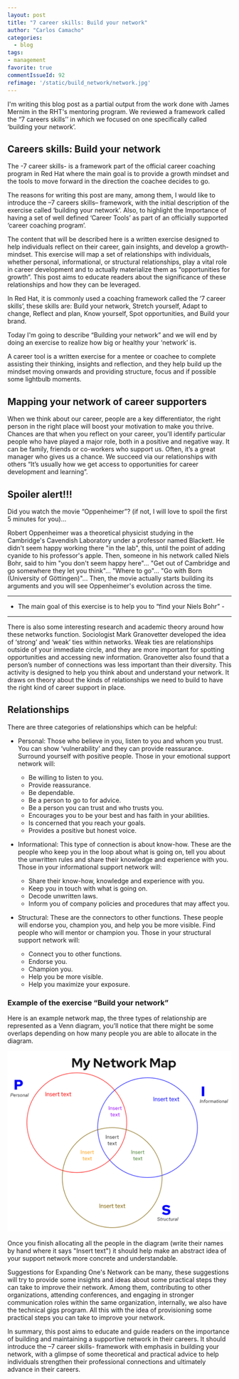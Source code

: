 ```yaml
---
layout: post
title: "7 career skills: Build your network"
author: "Carlos Camacho"
categories:
  - blog
tags:
- management
favorite: true
commentIssueId: 92
refimage: '/static/build_network/network.jpg'
---
```


I'm writing this blog post as a partial output from the work done with James Mernim in the RHT's mentoring program. We reviewed a framework called the “7 careers skills’’ in which we focused on one specifically called ‘building your network’.

## Careers skills: Build your network

The -7 career skills- is a framework part of the official career coaching program in Red Hat where the main goal is to provide a growth mindset and the tools to move forward in the direction the coachee decides to go.

The reasons for writing this post are many, among them, I would like to introduce the –7 careers skills– framework, with the initial description of the exercise called ‘building your network’. Also, to highlight the Importance of having a set of well defined ‘Career Tools’ as part of an officially supported ‘career coaching program’.

The content that will be described here is a written exercise designed to help individuals reflect on their career, gain insights, and develop a growth-mindset. This exercise will map a set of relationships with individuals, whether personal, informational, or structural relationships, play a vital role in career development and to actually materialize them as “opportunities for growth”. This post aims to educate readers about the significance of these relationships and how they can be leveraged.

In Red Hat, it is commonly used a coaching framework called  the ‘7 career skills’, these skills are: Build your network, Stretch yourself, Adapt to change, Reflect and plan, Know yourself, Spot opportunities, and Build your brand.

Today I'm going to describe “Building your network” and we will end by doing an exercise to realize how big or healthy your ‘network’ is.

A career tool is a written exercise for a mentee or coachee to complete assisting their thinking, insights and reflection, and they help build up the mindset moving onwards and providing structure, focus and if possible some lightbulb moments.

## Mapping your network of career supporters

When we think about our career, people are a key differentiator, the right person in the right place will boost your motivation to make you thrive. Chances are that when you reflect on your career, you'll identify particular people who have played a major role, both in a positive and negative way. It can be family, friends or co-workers who support us. Often, it’s a great manager who gives us a chance. We succeed via our relationships with others “It’s usually how we get access to opportunities for career development and learning”.


## Spoiler alert!!!

Did you watch the movie “Oppenheimer”? (if not, I will love to spoil the first 5 minutes for you)...

Robert Oppenheimer was a theoretical physicist studying in the Cambridge's Cavendish Laboratory
under a professor named Blackett. He didn't seem happy working there "in the lab", this, until the point
of adding cyanide to his professor's apple. Then, someone in his network called Niels Bohr, said to him
"you don't seem happy here"... "Get out of Cambridge and go somewhere they let you think"... "Where to go"...
"Go with Born (University of Göttingen)"... Then, the movie actually starts building its arguments and you
will see Oppenheimer's evolution across the time.

---
- The main goal of this exercise is to help you to “find your Niels Bohr” -

---

There is also some interesting research and academic theory around how these networks function. Sociologist Mark Granovetter developed the idea of ‘strong’ and ‘weak’ ties within networks. Weak ties are relationships outside of your immediate circle, and they are more important for spotting opportunities and accessing new information. Granovetter also found that a person’s number of connections was less important than their diversity. This activity is designed to help you think about and understand your network. It draws on theory about the kinds of relationships we need to build to have the right kind of career support in place. 

## Relationships

There are three categories of relationships which can be helpful: 

- Personal: Those who believe in you, listen to you and whom you trust. You can show ‘vulnerability’ and they can provide reassurance. Surround yourself with positive people. Those in your emotional support network will:
  - Be willing to listen to you.
  - Provide reassurance.
  - Be dependable.
  - Be a person to go to for advice.
  - Be a person you can trust and who trusts you.
  - Encourages you to be your best and has faith in your abilities.
  - Is concerned that you reach your goals.
  - Provides a positive but honest voice.

- Informational: This type of connection is about know-how. These are the people who keep you in the loop about what is going on, tell you about the unwritten rules and share their knowledge and experience with you. Those in your informational support network will:

  - Share their know-how, knowledge and experience with you.
  - Keep you in touch with what is going on.
  - Decode unwritten laws.
  - Inform you of company policies and procedures that may affect you.

- Structural: These are the connectors to other functions. These people will endorse you, champion you, and help you be more visible. Find people who will mentor or champion you. Those in your structural support network will:

  - Connect you to other functions.
  - Endorse you.
  - Champion you.
  - Help you be more visible.
  - Help you maximize your exposure.

### Example of the exercise “Build your network”

Here is an example network map, the three types of
relationship are represented as a Venn diagram,
you’ll notice that there might be some overlaps
depending on how many people you are able to allocate
in the diagram.

![](/static/build_network/network_map.png)

Once you finish allocating all the people in the diagram
(write their names by hand where it says "Insert text")
it should help make an abstract idea of your support
network more concrete and understandable.

Suggestions for Expanding One's Network can be many, these
suggestions will try to provide some insights and ideas about
some practical steps they can take to improve their network.
Among them, contributing to other organizations, attending
conferences, and engaging in stronger communication roles within
the same organization, internally, we also have the technical gigs program.
All this with the idea of provisioning some practical steps you can take
to improve your network. 

In summary, this post aims to educate and guide readers on the importance of building and maintaining a supportive network in their careers. It should introduce the –7 career skills- framework with emphasis in building your network, with a glimpse of some theoretical and practical advice to help individuals strengthen their professional connections and ultimately advance in their careers.
